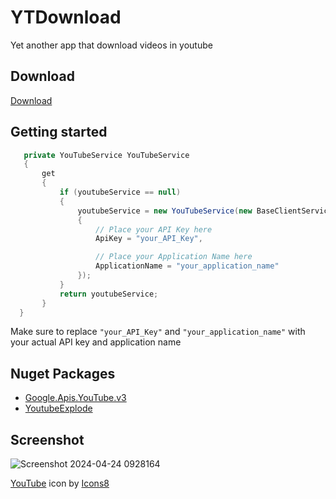 # YTDownload
 Yet another app that download videos in youtube
## Download 
[Download](https://github.com/seizue/YTDownload/releases/tag/0.01)

## Getting started
```csharp
   private YouTubeService YouTubeService
   {
       get
       {
           if (youtubeService == null)
           {
               youtubeService = new YouTubeService(new BaseClientService.Initializer()
               {
                   // Place your API Key here
                   ApiKey = "your_API_Key",

                   // Place your Application Name here
                   ApplicationName = "your_application_name"
               });
           }
           return youtubeService;
       }
  }
```

Make sure to replace `"your_API_Key"` and `"your_application_name"` with your actual API key and application name

## Nuget Packages
* [Google.Apis.YouTube.v3](https://www.nuget.org/packages/Google.Apis.YouTube.v3)
* [YoutubeExplode](https://www.nuget.org/packages/YoutubeExplode)

## Screenshot
![Screenshot 2024-04-24 0928164](https://github.com/seizue/YTDownload/assets/25120376/8a26a370-2f58-4a05-8084-78763aa68c3c)

<a target="_blank" href="https://icons8.com/icon/89261/youtube">YouTube</a> icon by <a target="_blank" href="https://icons8.com">Icons8</a>
